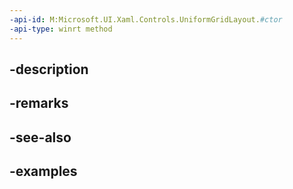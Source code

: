 ```yaml
---
-api-id: M:Microsoft.UI.Xaml.Controls.UniformGridLayout.#ctor
-api-type: winrt method
---
```


## -description

## -remarks

## -see-also

## -examples

